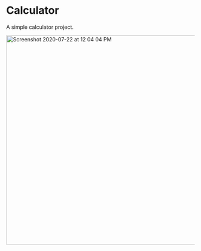 # Calculator
A simple calculator project.

<img width="559" alt="Screenshot 2020-07-22 at 12 04 04 PM" src="https://user-images.githubusercontent.com/7651317/88286289-27408f00-cd0e-11ea-98bb-345ba9d82ff0.png">

